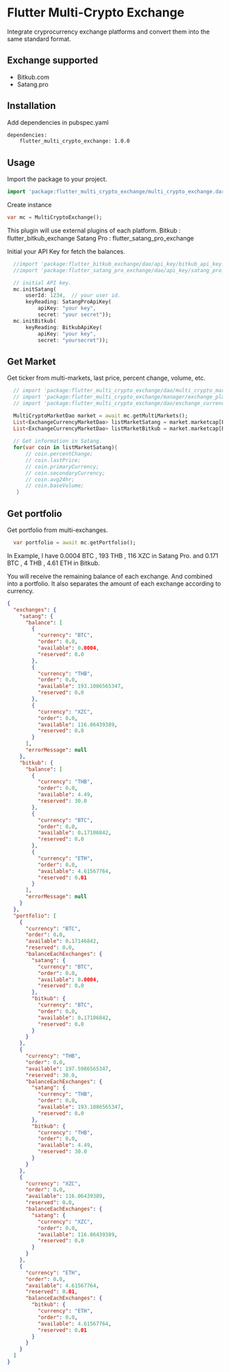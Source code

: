 # Flutter Multi-Crypto Exchange

Integrate cryprocurrency exchange platforms and convert them into the same standard format.

## Exchange supported
- Bitkub.com
- Satang.pro

## Installation

Add dependencies in pubspec.yaml

```bash
dependencies:
    flutter_multi_crypto_exchange: 1.0.0
```

## Usage

Import the package to your project.

```dart
import 'package:flutter_multi_crypto_exchange/multi_crypto_exchange.dart';
```

Create instance

```dart
var mc = MultiCryptoExchange();
```

This plugin will use external plugins of each platform.
ฺBitkub     : flutter_bitkub_exchange
Satang Pro : flutter_satang_pro_exchange


Initial your API Key for fetch the balances.

```dart
  //import 'package:flutter_bitkub_exchange/dao/api_key/bitkub_api_key.dart';
  //import 'package:flutter_satang_pro_exchange/dao/api_key/satang_pro_api_key.dart';

  // initial API key.
  mc.initSatang(
      userId: 1234,  // your user id.
      keyReading: SatangProApiKey(
          apiKey: "your key",
          secret: "your secret"));
  mc.initBitkub(
      keyReading: BitkubApiKey(
          apiKey: "your key",
          secret: "yoursecret"));
```

## Get Market

Get ticker from multi-markets, last price, percent change, volume, etc.

```dart
  // import 'package:flutter_multi_crypto_exchange/dao/multi_crypto_market_dao.dart';
  // import 'package:flutter_multi_crypto_exchange/manager/exchange_platform.dart';
  // import 'package:flutter_multi_crypto_exchange/dao/exchange_currency_market_dao.dart';

  MultiCryptoMarketDao market = await mc.getMultiMarkets();
  List<ExchangeCurrencyMarketDao> listMarketSatang = market.marketcap[ExchangePlatform.SATANG_PRO];
  List<ExchangeCurrencyMarketDao> listMarketBitkub = market.marketcap[ExchangePlatform.BITKUB];
  
  // Get information in Satang.
  for(var coin in listMarketSatang){
      // coin.percentChange;
      // coin.lastPrice;
      // coin.primaryCurrency;
      // coin.secondaryCurrency;
      // coin.avg24hr;
      // coin.baseVolume;
   }
```

## Get portfolio

Get portfolio from multi-exchanges.

```dart
  var portfolio = await mc.getPortfolio();
```

In Example, I have
0.0004 BTC , 193 THB , 116 XZC in Satang Pro.
and 0.171 BTC , 4 THB , 4.61 ETH in Bitkub.

You will receive the remaining balance of each exchange. 
And combined into a portfolio. It also separates the amount of each exchange according to currency.

```json
{
  "exchanges": {
    "satang": {
      "balance": [
        {
          "currency": "BTC",
          "order": 0.0,
          "available": 0.0004,
          "reserved": 0.0
        },
        {
          "currency": "THB",
          "order": 0.0,
          "available": 193.1086565347,
          "reserved": 0.0
        },
        {
          "currency": "XZC",
          "order": 0.0,
          "available": 116.06439389,
          "reserved": 0.0
        }
      ],
      "errorMessage": null
    },
    "bitkub": {
      "balance": [
        {
          "currency": "THB",
          "order": 0.0,
          "available": 4.49,
          "reserved": 30.0
        },
        {
          "currency": "BTC",
          "order": 0.0,
          "available": 0.17106842,
          "reserved": 0.0
        },
        {
          "currency": "ETH",
          "order": 0.0,
          "available": 4.61567764,
          "reserved": 0.01
        }
      ],
      "errorMessage": null
    }
  },
  "portfolio": [
    {
      "currency": "BTC",
      "order": 0.0,
      "available": 0.17146842,
      "reserved": 0.0,
      "balanceEachExchanges": {
        "satang": {
          "currency": "BTC",
          "order": 0.0,
          "available": 0.0004,
          "reserved": 0.0
        },
        "bitkub": {
          "currency": "BTC",
          "order": 0.0,
          "available": 0.17106842,
          "reserved": 0.0
        }
      }
    },
    {
      "currency": "THB",
      "order": 0.0,
      "available": 197.5986565347,
      "reserved": 30.0,
      "balanceEachExchanges": {
        "satang": {
          "currency": "THB",
          "order": 0.0,
          "available": 193.1086565347,
          "reserved": 0.0
        },
        "bitkub": {
          "currency": "THB",
          "order": 0.0,
          "available": 4.49,
          "reserved": 30.0
        }
      }
    },
    {
      "currency": "XZC",
      "order": 0.0,
      "available": 116.06439389,
      "reserved": 0.0,
      "balanceEachExchanges": {
        "satang": {
          "currency": "XZC",
          "order": 0.0,
          "available": 116.06439389,
          "reserved": 0.0
        }
      }
    },
    {
      "currency": "ETH",
      "order": 0.0,
      "available": 4.61567764,
      "reserved": 0.01,
      "balanceEachExchanges": {
        "bitkub": {
          "currency": "ETH",
          "order": 0.0,
          "available": 4.61567764,
          "reserved": 0.01
        }
      }
    }
  ]
}
```